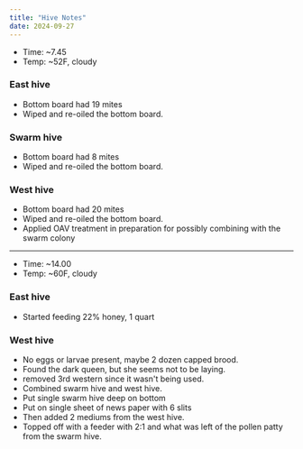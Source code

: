 ```yaml
---
title: "Hive Notes"
date: 2024-09-27
---
```


- Time: ~7.45
- Temp: ~52F, cloudy

### East hive

- Bottom board had 19 mites
- Wiped and re-oiled the bottom board.

### Swarm hive

- Bottom board had 8 mites
- Wiped and re-oiled the bottom board.

### West hive

- Bottom board had 20 mites
- Wiped and re-oiled the bottom board.
- Applied OAV treatment in preparation for possibly combining with the swarm colony


---

- Time: ~14.00
- Temp: ~60F, cloudy

### East hive

- Started feeding 22% honey, 1 quart

### West hive

- No eggs or larvae present, maybe 2 dozen capped brood.
- Found the dark queen, but she seems not to be laying.
- removed 3rd western since it wasn't being used.
- Combined swarm hive and west hive.
- Put single swarm hive deep on bottom
- Put on single sheet of news paper with 6 slits
- Then added 2 mediums from the west hive.
- Topped off with a feeder with 2:1 and what was left of the pollen patty from the swarm hive.

